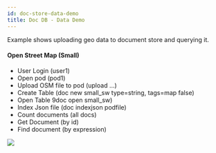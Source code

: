```yaml
---
id: doc-store-data-demo
title: Doc DB - Data Demo
---
```


Example shows uploading geo data to document store and querying it.

#### Open Street Map (Small)

- User Login (user1)
- Open pod (pod1)
- Upload OSM file to pod (upload ...)
- Create Table (doc new small_sw type=string, tags=map false)
- Open Table 9doc open small_sw)
- Index Json file (doc indexjson podfile)
- Count documents (all docs)
- Get Document (by id)
- Find document (by expression)

[![](https://j.gifs.com/MwRyrQ.gif)](https://gateway.ethswarm.org/access/31528e7a498cb14da8c94feed7afbd904b46dd5fa020a49e1622ba5c9b5b556e)
